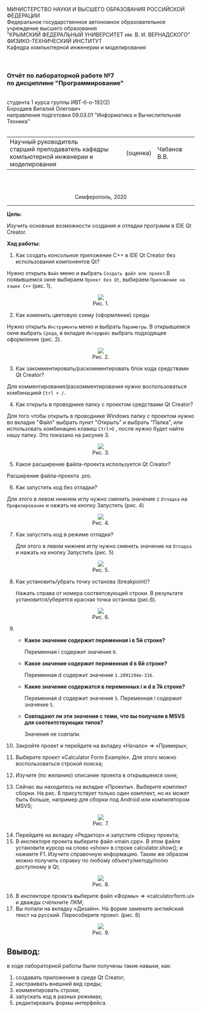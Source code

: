 МИНИСТЕРСТВО НАУКИ  И ВЫСШЕГО ОБРАЗОВАНИЯ РОССИЙСКОЙ ФЕДЕРАЦИИ  
Федеральное государственное автономное образовательное учреждение высшего образования  
"КРЫМСКИЙ ФЕДЕРАЛЬНЫЙ УНИВЕРСИТЕТ им. В. И. ВЕРНАДСКОГО"  
ФИЗИКО-ТЕХНИЧЕСКИЙ ИНСТИТУТ  
Кафедра компьютерной инженерии и моделирования
<br/><br/>
​
### Отчёт по лабораторной работе №7 <br/> по дисциплине "Программирование"
<br/>
​
студента 1 курса группы ИВТ-б-о-192(2)<br/>
Бородаев Виталий Олегович<br/>
направления подготовки 09.03.01 "Информатика и Вычислительная Техника"
<br/>
​
<table>
<tr><td>Научный руководитель<br/> старший преподаватель кафедры<br/> компьютерной инженерии и моделирования</td>
<td>(оценка)<br/></td>
<td>Чабанов В.В.</td>
</tr>
</table>
<br/><br/>
<p align="center">Симферополь, 2020</p>
<hr>

**Цель:**

 Изучить основные возможности создания и отладки программ в IDE Qt Creator.

**Ход работы:**

1. Как создать консольное приложение С++ в IDE Qt Creator без использования компонентов Qt?
   
  Нужно открыть `Файл` меню и выбрать `Создать файл или проект`.В появившемся окне выбираем `Проект без Qt`, выбираем `Приложение на языке C++` (рис. 1). 
    
<center>
<img src="resources\1.png"><br/>
Рис. 1.</center>

2. Как изменить цветовую схему (оформление) среды

Нужно открыть `Инструменты` меню и выбрать `Параметры`. В открывшемся окне выбрать `Среда`, в вкладке `Интерфейс` выбрать подходящее оформление (рис. 2).
        
<center>
<img src="resources\2.png"><br/>
Рис. 2.</center>
    
3. Как закомментировать/раскомментировать блок кода средствами Qt Creator?
    
Для комментирования/раскомментирования нужно воспользоваться комбинацией `Ctrl + /`.

4. Как открыть в проводнике папку с проектом средствами Qt Creator?
    
Для того чтобы открыть в проводнике Windows папку с проектом нужно во вкладке "Файл" выбрать пункт "Открыть" и выбрать "Папка", или использовать комбинацию клавиш `Ctrl+O` , после нужно будет найти нашу папку. Это показано на рисунке 3.
   
<center>
<img src="resources\3.png"><br/>
Рис. 3.</center>
   
5. Какое расширение файла-проекта используется Qt Creator?
    
Расширение файла-проекта .pro.
    
6. Как запустить код без отладки?

Для этого в левом нижнем иглу нужно сменить значение с `Отладка` на `Профелирование` и нажать на кнопку Запустить (рис. 4)
    
<center>
<img src="resources\5.png"><br/>
Рис. 4.</center>
   
7. Как запустить код в режиме отладки?

    Для этого в левом нижнем иглу нужно сменить значение на `Отладка` и нажать на кнопку Запустить (рис. 5)

<center>
<img src="resources\4.png"><br/>
Рис. 5.</center>

8. Как установить/убрать точку останова (breakpoint)?

    Нажать справа от номера соответсвующей строки. В результате установится/уберется красная точка останова (рис.6).

<center>
<img src="resources\6.png"><br/>
Рис. 6.</center>

9. 
    * **Какое значение содержит переменная i в 5й строке?**
    
        Переменная i содержит значение `0`.
        
    * **Какое значение содержит переменная d в 6й строке?**
    
        Переменная d содержит значение `1.2091294e-316`.
        
    * **Какие значение содержатся в переменных i и  d в 7й строке?**
    
        Переменная d содержит значение `5`. Переменная i содержит значение `5`.
        
    * **Совпадают ли эти значения с теми, что вы получали в MSVS для соответствующих типов?**
    
        Значения не совпали.

10.    Закройте проект и перейдите на вкладку «Начало» => «Примеры»;
11.  Выберите проект «Calculator Form Example». Для этого можно воспользоваться строкой поиска;
12.  Изучите (по желанию) описание проекта в открывшемся окне;
13.  Сейчас вы находитесь на вкладке «Проекты». Выберите комплект сборки. На рис. 6 присутствует только один комплект, но их может быть больше, например для сборки под Android или компилятором MSVS;
    
<center>
<img src="resources\7.png"><br/>
Рис. 7.</center>

14.  Перейдите на вкладку «Редактор» и запустите сборку проекта;
15.  В инспекторе проекта выберите файл «main.cpp». В этом файле установите курсор на слово «show» в строке calculator.show(); и нажмите F1. Изучите справочную информацию. Таким же образом можно получить справку по любому объекту/методу/полю доступному в Qt;
    
<center>
<img src="resources\8.png"><br/>
Рис. 8.</center>

16.  В инспекторе проекта выберите файл «Формы» => «calculatorform.ui» и дважды счёлкните ЛКМ;
17.  Вы попали на вкладку «Дизайн». На форме замените английский текст на русский. Пересоберите проект. (рис. 8)
    
 <center>
<img src="resources\9.png"><br/>
Рис. 9.</center>

## Ввывод: ##

в ходе лабораторной работы были получены такие навыки, как:
1. создавать приложения в среде Qt Creator;
2. настраивать внешний вид среды;
3. комментировать строки;
4. запускать код в разных режимах;
5. редактировать формы интерфейса.
